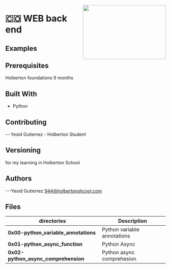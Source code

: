 <p>
<img width="260" height="170" src="https://davidjohncoleman.com/wp-djc/wp-content/uploads/2017/06/HBTN-Borderless-CMYK-Logo-Vertical-Color-Black@1200ppi-300x236.png" align="right" >
</p>





# :colombia: WEB back end                                                              
## Examples
## Prerequisites
Holberton foundations 9 months
## Built With
- Python
## Contributing
-- Yesid Gutierrez - Holberton Student                                          
## Versioning
for my learning in Holberton School
## Authors
---Yesid Gutierrez  944@holbertonshcool.com                                    
                                                                               
## Files

|             directories               |             Description                  |
|--------------------------------| ---------------------------------------- |
|**0x00-python_variable_annotations**| Python variable annotations  |
|**0x01-python_async_function**| Python  Async  |
|**0x02-python_async_comprehension**| Python async comprehesion |